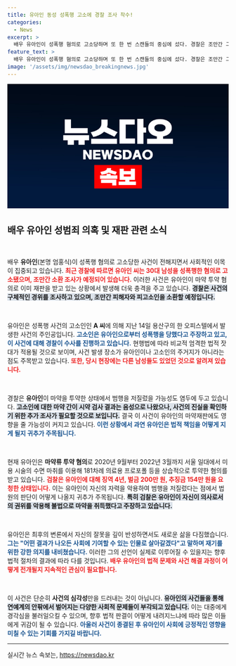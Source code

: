 ```yaml
---
title: 유아인 동성 성폭행 고소에 경찰 조사 착수!
categories:
  - News
excerpt: >
  배우 유아인이 성폭행 혐의로 고소당하며 또 한 번 스캔들의 중심에 섰다. 경찰은 조만간 그를 소환 조사할 예정이며, 그의 마약 투약 사건과의 연결성도 주목받고 있다. 과연 유아인은 어떤 반응을 보일까?
feature_text: >
  배우 유아인이 성폭행 혐의로 고소당하며 또 한 번 스캔들의 중심에 섰다. 경찰은 조만간 그를 소환 조사할 예정이며, 그의 마약 투약 사건과의 연결성도 주목받고 있다. 과연 유아인은 어떤 반응을 보일까?
image: '/assets/img/newsdao_breakingnews.jpg'
---
```


<p><img src="/assets/img/newsdao_breakingnews.jpg" alt="pcversion 속보" /></p>

<h2 data-ke-size="size26">배우 유아인 성범죄 의혹 및 재판 관련 소식</h2>

<p data-ke-size="size16">&nbsp;</p>

<p>배우 <b>유아인</b>(본명 엄홍식)이 성폭행 혐의로 고소당한 사건이 전해지면서 사회적인 이목이 집중되고 있습니다. <b><span style="color: #ee2323;">최근 경찰에 따르면 유아인 씨는 30대 남성을 성폭행한 혐의로 고소됐으며, 조만간 소환 조사가 예정되어 있습니다.</span></b> 이러한 사건은 유아인이 마약 투약 혐의로 이미 재판을 받고 있는 상황에서 발생해 더욱 충격을 주고 있습니다. <b><span style="background-color: #21538527;">경찰은 사건의 구체적인 경위를 조사하고 있으며, 조만간 피해자와 피고소인을 소환할 예정입니다.</span></b> </p>

<p data-ke-size="size16">&nbsp;</p>

<p>유아인은 성폭행 사건의 고소인인 <b>A 씨</b>에 의해 지난 14일 용산구의 한 오피스텔에서 발생한 사건의 주인공입니다. <b><span style="color: #1a5490;">고소인은 유아인으로부터 성폭행을 당했다고 주장하고 있고, 이 사건에 대해 경찰이 수사를 진행하고 있습니다.</span></b> 현행법에 따라 비교적 엄격한 법적 잣대가 적용될 것으로 보이며, 사건 발생 장소가 유아인이나 고소인의 주거지가 아니라는 점도 주목받고 있습니다. <b><span style="color: #ee2323;">또한, 당시 현장에는 다른 남성들도 있었던 것으로 알려져 있습니다.</span></b> </p>

<p data-ke-size="size16">&nbsp;</p>

<p>경찰은 <b>유아인</b>이 마약을 투약한 상태에서 범행을 저질렀을 가능성도 염두에 두고 있습니다. <b><span style="background-color: #21538527;">고소인에 대한 마약 간이 시약 검사 결과는 음성으로 나왔으나, 사건의 진실을 확인하기 위한 추가 조사가 필요할 것으로 보입니다.</span></b> 결국 이 사건이 유아인의 마약재판에도 영향을 줄 가능성이 커지고 있습니다. <b><span style="color: #1a5490;">이런 상황에서 과연 유아인은 법적 책임을 어떻게 지게 될지 귀추가 주목됩니다.</span></b></p>

<p data-ke-size="size16">&nbsp;</p>

<p>현재 유아인은 <b>마약류 투약 혐의</b>로 2020년 9월부터 2022년 3월까지 서울 일대에서 미용 시술의 수면 마취를 이용해 181차례 의료용 프로포폴 등을 상습적으로 투약한 혐의를 받고 있습니다. <b><span style="color: #ee2323;">검찰은 유아인에 대해 징역 4년, 벌금 200만 원, 추징금 154만 원을 요청한 상태입니다.</span></b> 이는 유아인이 자신의 자력을 악용하여 범행을 저질렀다는 점에서 법원의 판단이 어떻게 나올지 귀추가 주목됩니다. <b><span style="background-color: #21538527;">특히 검찰은 유아인이 자신이 의사로서의 권위를 악용해 불법으로 마약을 취득했다고 주장하고 있습니다.</span></b></p>

<p data-ke-size="size16">&nbsp;</p>

<p>유아인은 최후의 변론에서 자신의 잘못을 깊이 반성하면서도 새로운 삶을 다짐했습니다. <b><span style="color: #1a5490;">그는 "어떤 결과가 나오든 사회에 기여할 수 있는 인물로 살아갈겠다"고 말하며 재기를 위한 강한 의지를 내비쳤습니다.</span></b> 이러한 그의 선언이 실제로 이루어질 수 있을지는 향후 법적 절차의 결과에 따라 다를 것입니다. <b><span style="color: #ee2323;">배우 유아인의 법적 문제와 사건 해결 과정이 어떻게 전개될지 지속적인 관심이 필요합니다.</span></b></p>

<p data-ke-size="size16">&nbsp;</p>

<p>이 사건은 단순히 <b>사건의 심각성</b>만을 드러내는 것이 아닙니다. <b><span style="background-color: #21538527;">유아인의 사건들을 통해 연예계의 안팎에서 벌어지는 다양한 사회적 문제들이 부각되고 있습니다.</span></b> 이는 대중에게 경각심을 불러일으킬 수 있으며, 향후 법적 판결이 어떻게 내려지느냐에 따라 많은 이들에게 귀감이 될 수 있습니다. <b><span style="color: #1a5490;">아울러 사건이 종결된 후 유아인이 사회에 긍정적인 영향을 미칠 수 있는 기회를 가지길 바랍니다.</span></b> </p>

<hr>
실시간 뉴스 속보는, <a href="https://newsdao.kr" rel="dofollow">https://newsdao.kr</a>


